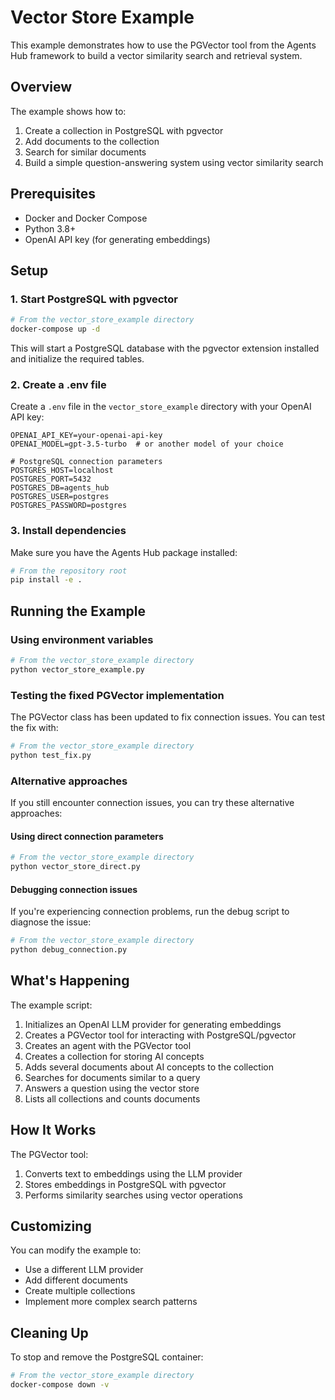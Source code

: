 # Vector Store Example

This example demonstrates how to use the PGVector tool from the Agents Hub framework to build a vector similarity search and retrieval system.

## Overview

The example shows how to:

1. Create a collection in PostgreSQL with pgvector
2. Add documents to the collection
3. Search for similar documents
4. Build a simple question-answering system using vector similarity search

## Prerequisites

- Docker and Docker Compose
- Python 3.8+
- OpenAI API key (for generating embeddings)

## Setup

### 1. Start PostgreSQL with pgvector

```bash
# From the vector_store_example directory
docker-compose up -d
```

This will start a PostgreSQL database with the pgvector extension installed and initialize the required tables.

### 2. Create a .env file

Create a `.env` file in the `vector_store_example` directory with your OpenAI API key:

```
OPENAI_API_KEY=your-openai-api-key
OPENAI_MODEL=gpt-3.5-turbo  # or another model of your choice

# PostgreSQL connection parameters
POSTGRES_HOST=localhost
POSTGRES_PORT=5432
POSTGRES_DB=agents_hub
POSTGRES_USER=postgres
POSTGRES_PASSWORD=postgres
```

### 3. Install dependencies

Make sure you have the Agents Hub package installed:

```bash
# From the repository root
pip install -e .
```

## Running the Example

### Using environment variables

```bash
# From the vector_store_example directory
python vector_store_example.py
```

### Testing the fixed PGVector implementation

The PGVector class has been updated to fix connection issues. You can test the fix with:

```bash
# From the vector_store_example directory
python test_fix.py
```

### Alternative approaches

If you still encounter connection issues, you can try these alternative approaches:

#### Using direct connection parameters

```bash
# From the vector_store_example directory
python vector_store_direct.py
```

#### Debugging connection issues

If you're experiencing connection problems, run the debug script to diagnose the issue:

```bash
# From the vector_store_example directory
python debug_connection.py
```

## What's Happening

The example script:

1. Initializes an OpenAI LLM provider for generating embeddings
2. Creates a PGVector tool for interacting with PostgreSQL/pgvector
3. Creates an agent with the PGVector tool
4. Creates a collection for storing AI concepts
5. Adds several documents about AI concepts to the collection
6. Searches for documents similar to a query
7. Answers a question using the vector store
8. Lists all collections and counts documents

## How It Works

The PGVector tool:

1. Converts text to embeddings using the LLM provider
2. Stores embeddings in PostgreSQL with pgvector
3. Performs similarity searches using vector operations

## Customizing

You can modify the example to:

- Use a different LLM provider
- Add different documents
- Create multiple collections
- Implement more complex search patterns

## Cleaning Up

To stop and remove the PostgreSQL container:

```bash
# From the vector_store_example directory
docker-compose down -v
```
